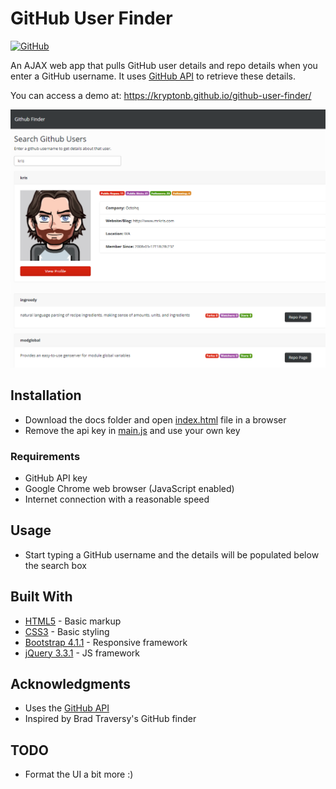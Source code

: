 # GitHub User Finder

[![GitHub](https://img.shields.io/github/license/kryptonb/github-user-finder.svg?style=popout)](https://choosealicense.com/licenses/mit/)

An AJAX web app that pulls GitHub user details and repo details when you enter a GitHub username. It uses [GitHub API](https://developer.github.com/v3/) to retrieve these details.  
  
You can access a demo at: https://kryptonb.github.io/github-user-finder/ 

![User details](https://github.com/KryptonB/github-user-finder/blob/master/screenshots/results.PNG)

## Installation
* Download the docs folder and open [index.html](index.html) file in a browser
* Remove the api key in [main.js](js/main.js) and use your own key

### Requirements
* GitHub API key
* Google Chrome web browser (JavaScript enabled)
* Internet connection with a reasonable speed

## Usage
* Start typing a GitHub username and the details will be populated below the search box

## Built With
* [HTML5](https://en.wikipedia.org/wiki/HTML5) - Basic markup
* [CSS3](https://en.wikipedia.org/wiki/Cascading_Style_Sheets) - Basic styling
* [Bootstrap 4.1.1](https://getbootstrap.com/) - Responsive framework
* [jQuery 3.3.1](https://jquery.com/) - JS framework

## Acknowledgments
* Uses the [GitHub API](https://developer.github.com/v3/)
* Inspired by Brad Traversy's GitHub finder

## TODO
* Format the UI a bit more :) 
